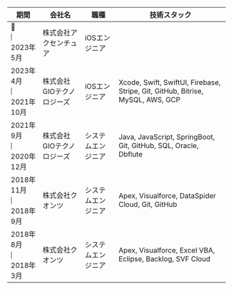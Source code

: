 <table>
  <thead>
    <tr>
      <th>期間</th>
      <th>会社名</th>
      <th>職種</th>
      <th>技術スタック</th>
    </tr>
  </thead>
  <tbody>
    <tr>
      <td>🚀<br />︴<br />2023年5月</td>
      <td>株式会社アクセンチュア</td>
      <td>
          iOSエンジニア	
      </td>
      <td>
        <!-- XXX -->
      </td>
    </tr>
    <tr>
      <td>2023年4月<br />︴<br />2021年10月</td>
      <td>株式会社GIOテクノロジーズ</td>
      <td>iOSエンジニア</td>
      <td>
        Xcode, Swift, SwiftUI, Firebase, Stripe, Git, GitHub, Bitrise, MySQL,
        AWS, GCP
      </td>
    </tr>
    <tr>
      <td>2021年9月<br />︴<br />2020年12月</td>
      <td>株式会社GIOテクノロジーズ</td>
      <td>システムエンジニア</td>
      <td>Java, JavaScript, SpringBoot, Git, GitHub, SQL, Oracle, Dbflute</td>
    </tr>
    <tr>
      <td>2018年11月<br />︴<br />2018年9月</td>
      <td>株式会社クオンツ</td>
      <td>システムエンジニア</td>
      <td>Apex, Visualforce, DataSpider Cloud, Git, GitHub</td>
    </tr>
    <tr>
      <td>2018年8月<br />︴<br />2018年3月</td>
      <td>株式会社クオンツ</td>
      <td>システムエンジニア</td>
      <td>Apex, Visualforce, Excel VBA, Eclipse, Backlog, SVF Cloud</td>
    </tr>
  </tbody>
</table>
